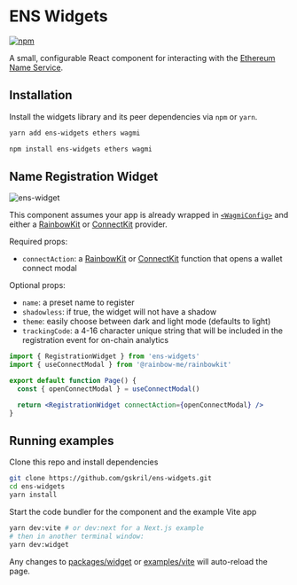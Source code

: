 # ENS Widgets

[![npm](https://img.shields.io/npm/v/ens-widgets)](https://www.npmjs.com/package/ens-widgets)

A small, configurable React component for interacting with the [Ethereum Name Service](http://ens.domains/).

## Installation

Install the widgets library and its peer dependencies via `npm` or `yarn`.

```bash
yarn add ens-widgets ethers wagmi
```

```bash
npm install ens-widgets ethers wagmi
```

## Name Registration Widget

![ens-widget](https://user-images.githubusercontent.com/35093316/212418070-f595cb64-260b-4069-b191-5e2553b8cd6a.jpg)

This component assumes your app is already wrapped in [`<WagmiConfig>`](https://wagmi.sh/docs/WagmiConfig) and either a [RainbowKit](https://www.rainbowkit.com/docs/installation#wrap-providers) or [ConnectKit](https://docs.family.co/connectkit/api-reference#connectkitprovider) provider.

Required props:

- `connectAction`: a [RainbowKit](https://www.rainbowkit.com/docs/modal-hooks) or [ConnectKit](https://docs.family.co/connectkit/api-reference#usemodal-hook) function that opens a wallet connect modal

Optional props:

- `name`: a preset name to register
- `shadowless`: if true, the widget will not have a shadow
- `theme`: easily choose between dark and light mode (defaults to light)
- `trackingCode`: a 4-16 character unique string that will be included in the registration event for on-chain analytics

```jsx
import { RegistrationWidget } from 'ens-widgets'
import { useConnectModal } from '@rainbow-me/rainbowkit'

export default function Page() {
  const { openConnectModal } = useConnectModal()

  return <RegistrationWidget connectAction={openConnectModal} />
}
```

## Running examples

Clone this repo and install dependencies

```bash
git clone https://github.com/gskril/ens-widgets.git
cd ens-widgets
yarn install
```

Start the code bundler for the component and the example Vite app

```bash
yarn dev:vite # or dev:next for a Next.js example
# then in another terminal window:
yarn dev:widget
```

Any changes to [packages/widget](packages/widget) or [examples/vite](examples/vite) will auto-reload the page.
